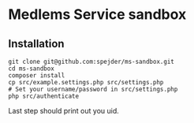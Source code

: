 # Medlems Service sandbox

## Installation
```
git clone git@github.com:spejder/ms-sandbox.git
cd ms-sandbox
composer install
cp src/example.settings.php src/settings.php
# Set your username/password in src/settings.php
php src/authenticate
```

Last step should print out you uid.
